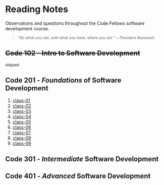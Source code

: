 # Reading Notes
Observations and questions throughout the Code Fellows software development course.

> <sub>*“Do what you can, with what you have, where you are.” ―Theodore Roosevelt.*</sub>

## ~~Code 102 - Intro to Software Development~~
<sub>skipped</sub>

## Code 201 - *Foundations* of Software Development
1. [class-01](./class-01.md)
2. [class-02](./class-02.md)
3. [class-03](./class-03.md)
3. [class-04](./class-04.md)
4. [class-05](./class-05.md)
5. [class-06](./class-06.md)
6. [class-07](./class-07.md)
7. [class-08](./class-08.md)
8. [class-09](./class-09.md)

## Code 301 - *Intermediate* Software Development


## Code 401 - *Advanced* Software Development
